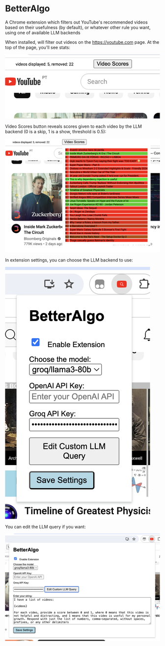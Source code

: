# BetterAlgo

A Chrome extension which filters out YouTube's recommended videos based on their usefulness (by default), or whatever other rule you want, using one of available LLM backends

When installed, will filter out videos on the https://youtube.com page. At the top of the page, you'll see stats:

![video statistics with score button](README/preview.png)

Video Scores button reveals scores given to each video by the LLM backend (0 is a skip, 1 is a show, threshold is 0.5):

![video scores](README/preview-scores.png)

In extension settings, you can choose the LLM backend to use:

![extension settings](README/settings.png)

You can edit the LLM query if you want:

![extension settings with query](README/settings-full.png)
